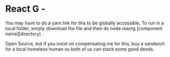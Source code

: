 # React G -

You may have to do a yarn link for this to be globally accessible,
To run in a local folder, simply download the file and then do node reactg [component name][directory] .

Open Source, but if you insist on compensating me for this, buy a sandwich for a local homeless human so both of us can stack some good deeds.
